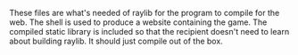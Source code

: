 These files are what's needed of raylib for the program to compile for the web. The shell is used to produce a website containing the game. The compiled static library is included so that the recipient doesn't need to learn about building raylib. It should just compile out of the box.
